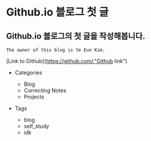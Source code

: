 # Github.io 블로그 첫 글
## Github.io 블로그의 첫 글을 작성해봅니다.

    The owner of this blog is Ye Eun Kim.

[Link to Github](https://github.com/,"Github link")

- Categories 
   * Blog
   * Correcting Notes
   * Projects

- Tags
    * blog
    * self_study
    * idk
